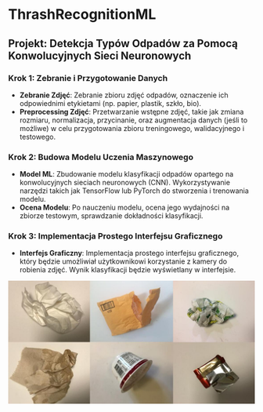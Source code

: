 # ThrashRecognitionML

## Projekt: Detekcja Typów Odpadów za Pomocą Konwolucyjnych Sieci Neuronowych

### Krok 1: Zebranie i Przygotowanie Danych

-   **Zebranie Zdjęć**: Zebranie zbioru zdjęć odpadów, oznaczenie ich odpowiednimi etykietami (np. papier, plastik, szkło, bio).
-   **Preprocessing Zdjęć**: Przetwarzanie wstępne zdjęć, takie jak zmiana rozmiaru, normalizacja, przycinanie, oraz augmentacja danych (jeśli to możliwe) w celu przygotowania zbioru treningowego, walidacyjnego i testowego.

### Krok 2: Budowa Modelu Uczenia Maszynowego

-   **Model ML**: Zbudowanie modelu klasyfikacji odpadów opartego na konwolucyjnych sieciach neuronowych (CNN). Wykorzystywanie narzędzi takich jak TensorFlow lub PyTorch do stworzenia i trenowania modelu.
-   **Ocena Modelu**: Po nauczeniu modelu, ocena jego wydajności na zbiorze testowym, sprawdzanie dokładności klasyfikacji.

### Krok 3: Implementacja Prostego Interfejsu Graficznego

-   **Interfejs Graficzny**: Implementacja prostego interfejsu graficznego, który będzie umożliwiał użytkownikowi korzystanie z kamery do robienia zdjęć. Wynik klasyfikacji będzie wyświetlany w interfejsie.

![Example photos](./README/trashnet_example.png)
